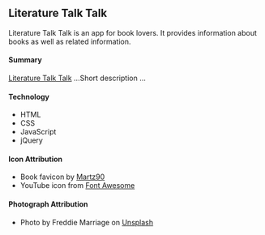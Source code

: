 ## Literature Talk Talk

Literature Talk Talk is an app for book lovers. It provides information about books as well as related information.

#### Summary

[Literature Talk Talk](https://dermio.github.io/book-search-CS/) ...Short description ...

#### Technology

* HTML
* CSS
* JavaScript
* jQuery

#### Icon Attribution

* Book favicon by [Martz90](http://www.iconarchive.com/artist/martz90.html)
* YouTube icon from [Font Awesome](http://fontawesome.io/)


#### Photograph Attribution

* Photo by Freddie Marriage on [Unsplash](https://unsplash.com/@fredmarriage)